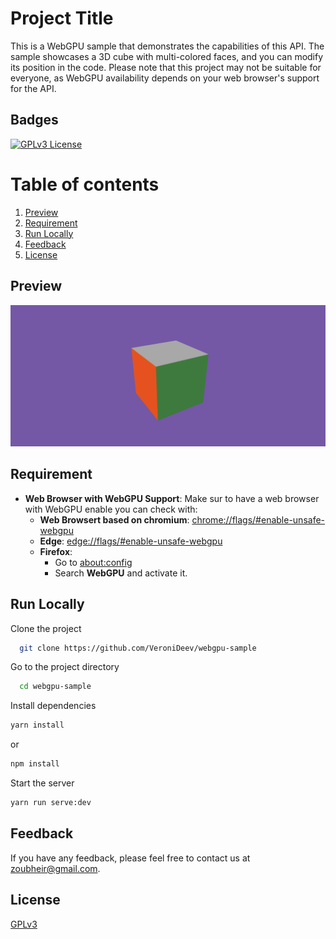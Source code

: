 # Project Title

This is a WebGPU sample that demonstrates the capabilities of this API. The sample showcases a 3D cube with multi-colored faces, and you can modify its position in the code. Please note that this project may not be suitable for everyone, as WebGPU availability depends on your web browser's support for the API.

## Badges

[![GPLv3 License](https://img.shields.io/badge/License-GPL%20v3-yellow.svg)](https://choosealicense.com/licenses/gpl-3.0/)

# Table of contents

1. [Preview](#preview)
2. [Requirement](#equirement)
3. [Run Locally](#run-locally)
4. [Feedback](#feedback)
5. [License](#License)

## Preview

![App Screenshot](./page_example.png)

## Requirement

- **Web Browser with WebGPU Support**: Make sur to have a web browser with WebGPU enable you can check with:
  - **Web Browsert based on chromium**:
    [chrome://flags/#enable-unsafe-webgpu](chrome://flags/#enable-unsafe-webgpu)
  - **Edge**:
    [edge://flags/#enable-unsafe-webgpu](edge://flags/#enable-unsafe-webgpu)
  - **Firefox**:
    - Go to [about:config](about:config)
    - Search **WebGPU** and activate it.

## Run Locally

Clone the project

```bash
  git clone https://github.com/VeroniDeev/webgpu-sample
```

Go to the project directory

```bash
  cd webgpu-sample
```

Install dependencies

```bash
yarn install
```

or

```bash
npm install
```

Start the server

```bash
yarn run serve:dev
```

## Feedback

If you have any feedback, please feel free to contact us at zoubheir@gmail.com.

## License

[GPLv3](https://choosealicense.com/licenses/gpl-3.0/)

